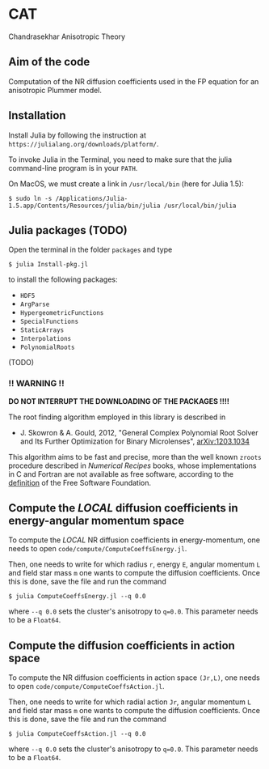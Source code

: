 # CAT
Chandrasekhar Anisotropic Theory

## Aim of the code

Computation of the NR diffusion coefficients used in the FP equation for an anisotropic Plummer model.

## Installation

Install Julia by following the instruction at `https://julialang.org/downloads/platform/`.

To invoke Julia in the Terminal, you need to make sure that the julia command-line program is in your `PATH`. 

On MacOS, we must create a link in `/usr/local/bin` (here for Julia 1.5):

```
$ sudo ln -s /Applications/Julia-1.5.app/Contents/Resources/julia/bin/julia /usr/local/bin/julia
```

## Julia packages (TODO)

Open the terminal in the folder `packages` and type

```
$ julia Install-pkg.jl
```

to install the following packages:

- `HDF5`
- `ArgParse`
- `HypergeometricFunctions`
- `SpecialFunctions`
- `StaticArrays`
- `Interpolations`
- `PolynomialRoots`

(TODO)

### !! WARNING !!

**DO NOT INTERRUPT THE DOWNLOADING OF THE PACKAGES !!!!**

The root finding algorithm employed in this library is described in

* J. Skowron & A. Gould, 2012, "General Complex Polynomial Root Solver and Its
  Further Optimization for Binary Microlenses",
  [arXiv:1203.1034](http://arxiv.org/abs/1203.1034)

This algorithm aims to be fast and precise, more than the well known `zroots`
procedure described in *Numerical Recipes* books, whose implementations in C and
Fortran are not available as free software, according to the
[definition](https://www.gnu.org/philosophy/free-sw.html) of the Free Software
Foundation.



## Compute the *LOCAL* diffusion coefficients in energy-angular momentum space

To compute the *LOCAL* NR diffusion coefficients in energy-momentum, one needs to open 
`code/compute/ComputeCoeffsEnergy.jl`.

Then, one needs to write for which radius `r`, energy `E`, angular momentum `L` and field star mass `m` one wants 
to compute the diffusion coefficients. Once this is done, save the file and run the command 

```
$ julia ComputeCoeffsEnergy.jl --q 0.0
```

where `--q 0.0` sets the cluster's anisotropy to `q=0.0`. This parameter needs to be a `Float64`.



## Compute the diffusion coefficients in action space

To compute the NR diffusion coefficients in action space `(Jr,L)`, one needs to open 
`code/compute/ComputeCoeffsAction.jl`.

Then, one needs to write for which radial action `Jr`, angular momentum `L` and field star mass `m`  one wants 
to compute the diffusion coefficients. Once this is done, save the file and run the command 

```
$ julia ComputeCoeffsAction.jl --q 0.0
```

where `--q 0.0` sets the cluster's anisotropy to `q=0.0`. This parameter needs to be a `Float64`.
